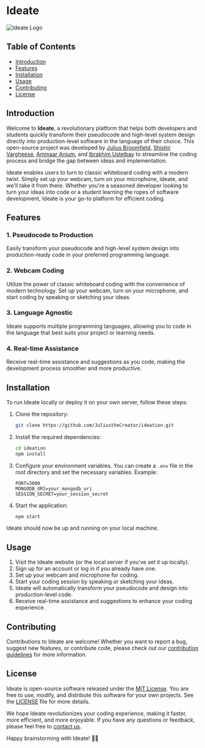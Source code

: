 # Ideate

![Ideate Logo](https://github.com/JuliustheCreator/ideation/blob/master/public/ideate-logo.png)

## Table of Contents
- [Introduction](#introduction)
- [Features](#features)
- [Installation](#installation)
- [Usage](#usage)
- [Contributing](#contributing)
- [License](#license)

## Introduction

Welcome to **Ideate**, a revolutionary platform that helps both developers and students quickly transform their pseudocode and high-level system design directly into production-level software in the language of their choice. This open-source project was developed by [Julius Broomfield](https://www.linkedin.com/in/juliusbroomfield/), [Shishir Vargheese](https://www.linkedin.com/in/shishir-vargheese/), [Ammaar Anjum]([https://github.com/AmmaarsCode](https://www.linkedin.com/in/ammaar-anjum-477898245/)), and [Ibrakhim Ustelbay](https://www.linkedin.com/in/ibrakhim/) to streamline the coding process and bridge the gap between ideas and implementation.

Ideate enables users to turn to classic whiteboard coding with a modern twist. Simply set up your webcam, turn on your microphone, ideate, and we'll take it from there. Whether you're a seasoned developer looking to turn your ideas into code or a student learning the ropes of software development, Ideate is your go-to platform for efficient coding.

## Features

### 1. Pseudocode to Production
Easily transform your pseudocode and high-level system design into production-ready code in your preferred programming language.

### 2. Webcam Coding
Utilize the power of classic whiteboard coding with the convenience of modern technology. Set up your webcam, turn on your microphone, and start coding by speaking or sketching your ideas.

### 3. Language Agnostic
Ideate supports multiple programming languages, allowing you to code in the language that best suits your project or learning needs.

### 4. Real-time Assistance
Receive real-time assistance and suggestions as you code, making the development process smoother and more productive.

## Installation

To run Ideate locally or deploy it on your own server, follow these steps:

1. Clone the repository:
   ```bash
   git clone https://github.com/JuliustheCreator/ideation.git
   ```

2. Install the required dependencies:
   ```bash
   cd ideation
   npm install
   ```

3. Configure your environment variables. You can create a `.env` file in the root directory and set the necessary variables. Example:
   ```env
   PORT=3000
   MONGODB_URI=your_mongodb_uri
   SESSION_SECRET=your_session_secret
   ```

4. Start the application:
   ```bash
   npm start
   ```

Ideate should now be up and running on your local machine.

## Usage

1. Visit the Ideate website (or the local server if you've set it up locally).
2. Sign up for an account or log in if you already have one.
3. Set up your webcam and microphone for coding.
4. Start your coding session by speaking or sketching your ideas.
5. Ideate will automatically transform your pseudocode and design into production-level code.
6. Receive real-time assistance and suggestions to enhance your coding experience.

## Contributing

Contributions to Ideate are welcome! Whether you want to report a bug, suggest new features, or contribute code, please check out our [contribution guidelines](CONTRIBUTING.md) for more information.

## License

Ideate is open-source software released under the [MIT License](LICENSE). You are free to use, modify, and distribute this software for your own projects. See the [LICENSE](LICENSE) file for more details.

We hope Ideate revolutionizes your coding experience, making it faster, more efficient, and more enjoyable. If you have any questions or feedback, please feel free to [contact us](https://github.com/JuliustheCreator/ideation/issues).

Happy brainstorming with Ideate! 🚀🌟
